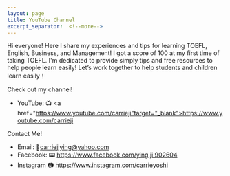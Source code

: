 ```yaml
---
layout: page
title: YouTube Channel
excerpt_separator:  <!--more-->
---
```


Hi everyone! Here I share my experiences and tips for learning TOEFL, English, Business, and Management! I got a score of 100 at my first time of taking TOEFL. I'm dedicated to provide simply tips and free resources to help people learn easily! Let’s work together to help students and children learn easily！

Check out my channel!
- YouTube: 📺 <a href="https://www.youtube.com/carrieji"target="_blank">https://www.youtube.com/carrieji</a>

Contact Me!
- Email: 📧<a href="carriejiying@yahoo.com" target="_blank">carriejiying@yahoo.com</a>
- Facebook: 📟 <a href="https://www.facebook.com/ying.ji.902604" target="_blank">https://www.facebook.com/ying.ji.902604</a>
- Instagram 📷 <a href="https://www.instagram.com/carrieyoshi" target="_blank">https://www.instagram.com/carrieyoshi</a>
